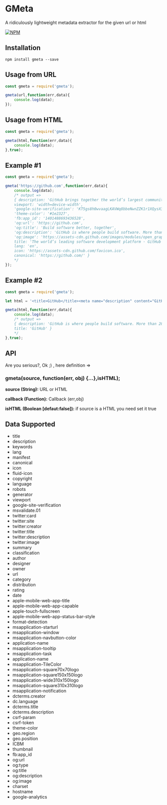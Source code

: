 # GMeta
A ridiculously lightweight metadata extractor for the given url or html

[![NPM](https://nodei.co/npm/gmeta.png?downloads=true&downloadRank=true&stars=true)](https://nodei.co/npm/gmeta/)


## Installation
````
npm install gmeta --save
````

## Usage from URL
```` javascript
const gmeta = require('gmeta');

gmeta(url,function(err,data){
    console.log(data);
});
````
## Usage from HTML
```` javascript
const gmeta = require('gmeta');

gmeta(html,function(err,data){
    console.log(data);
},true);
````

## Example #1

```` javascript
const gmeta = require('gmeta');

gmeta('https://github.com',function(err,data){
    console.log(data);
    /* output =>
    { description: 'GitHub brings together the world’s largest community of developers to discover, share, and build better software. From open source projects to private team repositories, we’re your all-in-one platform for collaborative development.',
    viewport: 'width=device-width',
    'google-site-verification': 'KT5gs8h0wvaagLKAVWq8bbeNwnZZK1r1XQysX3xurLU',
    'theme-color': '#1e2327',
    'fb:app_id': '1401488693436528',
    'og:url': 'https://github.com',
    'og:title': 'Build software better, together',
    'og:description': 'GitHub is where people build software. More than 28 million people use GitHub to discover, fork, and contribute to over 85 million projects.',
    'og:image': 'https://assets-cdn.github.com/images/modules/open_graph/github-logo.png',
    title: 'The world’s leading software development platform · GitHub',
    lang: 'en',
    icon: 'https://assets-cdn.github.com/favicon.ico',
    canonical: 'https://github.com/' }
    */
});
````

## Example #2

```` javascript
const gmeta = require('gmeta');

let html = '<title>GitHub</title><meta name="description" content="GitHub is where people build software. More than 28 million people use GitHub to discover, fork, and contribute to over 85 million projects.">';

gmeta(html,function(err,data){
    console.log(data);
    /* output =>
    { description: 'GitHub is where people build software. More than 28 million people use GitHub to discover, fork, and contribute to over 85million projects.',
    title: 'GitHub' }
    */
},true);
````

## API
Are you serious?, Ok ;) , here definition =>

### gmeta(source, function(err, obj) {...},isHTML);

**source (String):** URL or HTML

**callback (Function):** Callback (err,obj)

**isHTML (Boolean [defaut:false]):** if source is a HTML you need set it true

## Data Supported

* title
* description
* keywords
* lang
* manifest
* canonical
* icon 
* fluid-icon
* copyright
* language
* robots
* generator
* viewport
* google-site-verification
* msvalidate.01
* twitter:card
* twitter:site
* twitter:creator
* twitter:title
* twitter:description
* twitter:image
* summary
* classification
* author
* designer
* owner
* url
* category
* distribution
* rating
* date
* apple-mobile-web-app-title
* apple-mobile-web-app-capable
* apple-touch-fullscreen
* apple-mobile-web-app-status-bar-style
* format-detection
* msapplication-starturl
* msapplication-window
* msapplication-navbutton-color
* application-name
* msapplication-tooltip
* msapplication-task
* application-name
* msapplication-TileColor
* msapplication-square70x70logo
* msapplication-square150x150logo
* msapplication-wide310x150logo
* msapplication-square310x310logo
* msapplication-notification
* dcterms.creator
* dc.language
* dcterms.title
* dcterms.description
* csrf-param
* csrf-token
* theme-color
* geo.region
* geo.position
* ICBM
* thumbnail
* fb:app_id
* og:url
* og:type
* og:title
* og:description
* og:image
* charset
* hostname
* google-analytics